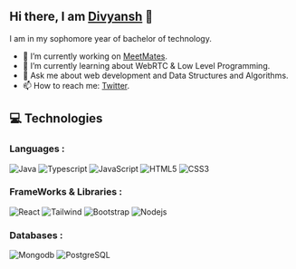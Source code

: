 ## Hi there, I am [Divyansh](https://divyanshraj.onrender.com/) 👋

I am in my sophomore year of bachelor of technology. 
- 🔭 I’m currently working on [MeetMates](https://www.meetmates.space/).
- 🌱 I’m currently learning about WebRTC & Low Level Programming.
- 💬 Ask me about web development and Data Structures and Algorithms.
- 📫 How to reach me: [Twitter](https://twitter.com/divyanshraj04).

## 💻 Technologies

### Languages :
![Java](https://img.shields.io/badge/-Java-E34A86?style=flat-square&logo=java)
![Typescript](https://img.shields.io/badge/-TypeScript-E34A86?style=flat-square&logo=typescript)
![JavaScript](https://img.shields.io/badge/-JavaScript-black?style=flat-square&logo=javascript)
![HTML5](https://img.shields.io/badge/-HTML5-E34F26?style=flat-square&logo=html5&logoColor=white)
![CSS3](https://img.shields.io/badge/-CSS3-1572B6?style=flat-square&logo=css3)
### FrameWorks & Libraries : 
![React](https://img.shields.io/badge/-React-black?style=flat-square&logo=react)
![Tailwind](https://img.shields.io/badge/-tailwind-E34A86?style=flat-square&logo=tailwindcss)
![Bootstrap](https://img.shields.io/badge/-Bootstrap-563D7C?style=flat-square&logo=bootstrap)
![Nodejs](https://img.shields.io/badge/-nodejs-E34A86?style=flat-square&logo=npm)
### Databases :
![Mongodb](https://img.shields.io/badge/-mongodb-E34A86?style=flat-square&logo=mongodb)
![PostgreSQL](https://img.shields.io/badge/-postgreSQL-E34A86?style=flat-square&logo=postgresql)

<!--## 📈 Stats
<p align="center">
	
  <img width="48%" src="https://github-readme-stats.vercel.app/api?username=divyanshraj0408&show_icons=true&theme=tokyonight" />
  <img width="48%" src="https://github-readme-streak-stats.herokuapp.com/?user=divyanshraj0408&theme=tokyonight" />
</p>-->
<!--
**divyanshraj0408/divyanshraj0408** is a ✨ _special_ ✨ repository because its `README.md` (this file) appears on your GitHub profile.

Here are some ideas to get you started:

- 🔭 I’m currently working on ...
- 🌱 I’m currently learning ...
- 👯 I’m looking to collaborate on ...
- 🤔 I’m looking for help with ...
- 💬 Ask me about ...
- 📫 How to reach me: ...
- 😄 Pronouns: ...
- ⚡ Fun fact: ...
-->
